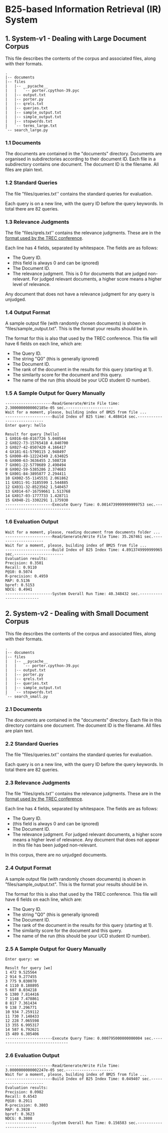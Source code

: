 # B25-based Information Retrieval (IR) System

## 1. System-v1 - Dealing with Large Document Corpus

This file describes the contents of the corpus and associated files, along with their formats.

```
.
|-- documents
|-- files
|   |-- __pycache__
|   |   `-- porter.cpython-39.pyc
|   |-- output.txt
|   |-- porter.py
|   |-- qrels.txt
|   |-- queries.txt
|   |-- sample_output.txt
|   |-- simple_output.txt
|   |-- stopwords.txt
|   `-- terms_large.txt
`-- search_large.py
```

### 1.1 Documents

The documents are contained in the "documents" directory. Documents are organised in subdirectories according to their document ID. Each file in a subdirectory contains one document. The document ID is the filename. All files are plain text.

### 1.2 Standard Queries

The file "files/queries.txt'' contains the standard queries for evaluation.

Each query is on a new line, with the query ID before the query keywords. In total there are 82 queries.

### 1.3 Relevance Judgments

The file "files/qrels.txt'' contains the relevance judgments. These are in the [format used by the TREC conference](https://trec.nist.gov/data/qrels_eng/).

Each line has 4 fields, separated by whitespace. The fields are as follows:

 * The Query ID.
 * (this field is always 0 and can be ignored)
 * The Document ID.
 * The relevance judgment. This is 0 for documents that are judged non-relevant. For judged relevant documents, a higher score means a higher level of relevance.

Any document that does not have a relevance judgment for any query is unjudged.

### 1.4 Output Format

A sample output file (with randomly chosen documents) is shown in "files/sample_output.txt". This is the format your results should be in.

The format for this is also that used by the TREC conference. This file will have 6 fields on each line, which are:

 * The Query ID.
 * The string "Q0" (this is generally ignored)
 * The Document ID.
 * The rank of the document in the results for this query (starting at 1).
 * The similarity score for the document and this query.
 * The name of the run (this should be your UCD student ID number).

### 1.5 A Sample Output for Query Manually
```
---------------------Read/Generate/Write File time: 2.3000000000002185e-05 sec.---------------------
Wait for a moment, please, building index of BM25 from file ...
---------------------Build Index of B25 time: 4.488414 sec.----------------------------
Enter query: hello

Result for query [hello]
1 GX016-68-8167726 5.040544
2 GX022-73-15765418 4.840700
3 GX027-42-8507420 4.166417
4 GX181-61-5790115 2.948497
5 GX000-49-12224349 2.634025
6 GX000-63-3636455 2.508728
7 GX001-22-5770689 2.490494
8 GX002-59-5385286 2.374683
9 GX001-84-3895877 2.294411
10 GX002-55-1145531 2.061862
11 GX011-91-3185599 1.544885
12 GX031-32-8523562 1.540457
13 GX014-67-16759661 1.513768
14 GX017-03-1777733 1.428711
15 GX048-21-3302291 1.175930
---------------------Execute Query Time: 0.0014739999999999753 sec.--------------------------------
```

### 1.6 Evaluation Output
```
Wait for a moment, please, reading document from documents folder ...
---------------------Read/Generate/Write File Time: 35.267461 sec.---------------------
Wait for a moment, please, building index of BM25 from file ...
---------------------Build Index of B25 Index Time: 4.8913749999999965 sec.----------------------
Evaluation results:
Precision: 0.3501
Recall: 0.9110
P@10: 0.5074
R-precision: 0.4959
MAP: 0.5136
bpref: 0.5153
NDCG: 0.4941
---------------------System Overall Run Time: 40.348432 sec.-------------------------
```

## 2. System-v2 - Dealing with Small Document Corpus

This file describes the contents of the corpus and associated files, along with their formats.

```
.
|-- documents
|-- files
|   |-- __pycache__
|   |   `-- porter.cpython-39.pyc
|   |-- output.txt
|   |-- porter.py
|   |-- qrels.txt
|   |-- queries.txt
|   |-- sample_output.txt
|   `-- stopwords.txt
`-- search_small.py
```

### 2.1 Documents

The documents are contained in the "documents" directory. Each file in this directory contains one document. The document ID is the filename. All files are plain text.

### 2.2 Standard Queries

The file "files/queries.txt'' contains the standard queries for evaluation.

Each query is on a new line, with the query ID before the query keywords. In total there are 82 queries.

### 2.3 Relevance Judgments

The file "files/qrels.txt'' contains the relevance judgments. These are in the [format used by the TREC conference](https://trec.nist.gov/data/qrels_eng/).

Each line has 4 fields, separated by whitespace. The fields are as follows:

 * The Query ID.
 * (this field is always 0 and can be ignored)
 * The Document ID.
 * The relevance judgment. For judged relevant documents, a higher score means a higher level of relevance. Any document that does not appear in this file has been judged non-relevant.

In this corpus, there are no unjudged documents.

### 2.4 Output Format

A sample output file (with randomly chosen documents) is shown in "files/sample_output.txt". This is the format your results should be in.

The format for this is also that used by the TREC conference. This file will have 6 fields on each line, which are:

 * The Query ID.
 * The string "Q0" (this is generally ignored)
 * The Document ID.
 * The rank of the document in the results for this query (starting at 1).
 * The similarity score for the document and this query.
 * The name of the run (this should be your UCD student ID number).

### 2.5 A Sample Output for Query Manually
```
Enter query: we

Result for query [we]
1 472 9.525564
2 914 9.277455
3 775 9.030070
4 1110 8.188895
5 607 8.034218
6 1380 7.814416
7 1148 7.478861
8 817 7.361434
9 138 7.296771
10 934 7.259112
11 730 7.148433
12 228 7.065598
13 355 6.995317
14 587 6.792621
15 489 6.305406
---------------------Execute Query Time: 0.000795000000000004 sec.--------------------------------
```

### 2.6 Evaluation Output
```
---------------------Read/Generate/Write File Time: 3.0000000000002247e-05 sec.---------------------
Wait for a moment, please, building index of BM25 from file ...
---------------------Build Index of B25 Index Time: 0.049407 sec.----------------------
Evaluation results:
Precision: 0.0982
Recall: 0.6543
P@10: 0.2911
R-precision: 0.3803
MAP: 0.3928
bpref: 0.3623
NDCG: 0.3808
---------------------System Overall Run Time: 0.156583 sec.-------------------------
```
